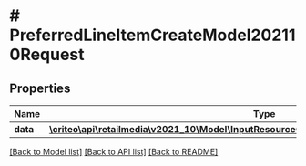 # # PreferredLineItemCreateModel202110Request

## Properties

Name | Type | Description | Notes
------------ | ------------- | ------------- | -------------
**data** | [**\criteo\api\retailmedia\v2021_10\Model\InputResourceOfPreferredLineItemCreateModel202110**](InputResourceOfPreferredLineItemCreateModel202110.md) |  | [optional]

[[Back to Model list]](../../README.md#models) [[Back to API list]](../../README.md#endpoints) [[Back to README]](../../README.md)
